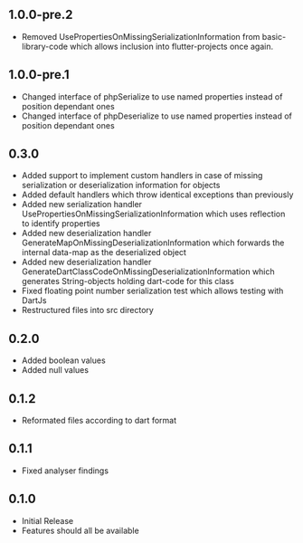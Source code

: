 ## 1.0.0-pre.2

* Removed UsePropertiesOnMissingSerializationInformation from basic-library-code which allows inclusion into flutter-projects once again.

## 1.0.0-pre.1

* Changed interface of phpSerialize to use named properties instead of position dependant ones
* Changed interface of phpDeserialize to use named properties instead of position dependant ones

## 0.3.0

* Added support to implement custom handlers in case of missing serialization or deserialization information for objects
* Added default handlers which throw identical exceptions than previously
* Added new serialization handler UsePropertiesOnMissingSerializationInformation which uses reflection to identify properties
* Added new deserialization handler GenerateMapOnMissingDeserializationInformation which forwards the internal data-map as the deserialized object
* Added new deserialization handler GenerateDartClassCodeOnMissingDeserializationInformation which generates String-objects holding dart-code for this class
* Fixed floating point number serialization test which allows testing with DartJs
* Restructured files into src directory

## 0.2.0

* Added boolean values
* Added null values
## 0.1.2

* Reformated files according to dart format
## 0.1.1

* Fixed analyser findings
## 0.1.0

* Initial Release
* Features should all be available